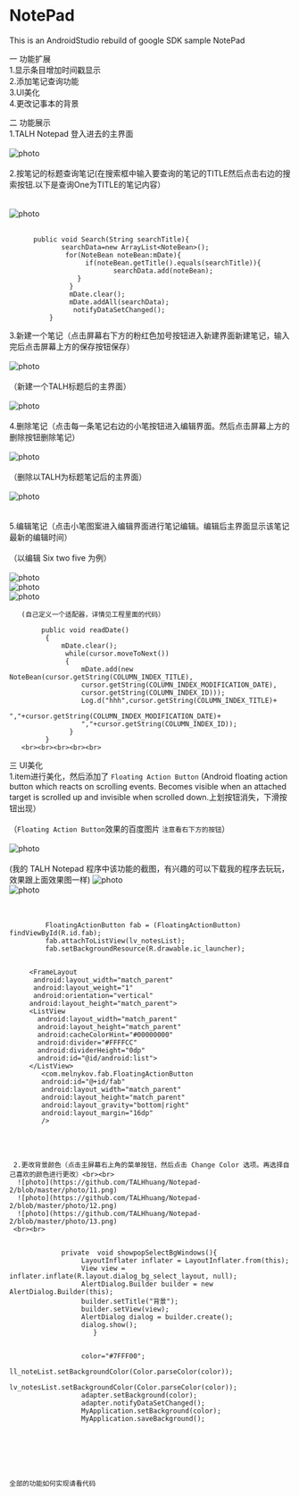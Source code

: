 # NotePad
This is an AndroidStudio rebuild of google SDK sample NotePad


一 功能扩展<br>
   1.显示条目增加时间戳显示<br>
   2.添加笔记查询功能<br>
   3.UI美化<br>
   4.更改记事本的背景<br>
   
   
二 功能展示<br>
   1.TALH Notepad 登入进去的主界面<br><br>
   ![photo](https://github.com/TALHhuang/Notepad-2/blob/master/photo/1.png)
   <br><br>
   2.按笔记的标题查询笔记(在搜索框中输入要查询的笔记的TITLE然后点击右边的搜索按钮.以下是查询One为TITLE的笔记内容）<br><br>  
      ![photo](https://github.com/TALHhuang/Notepad-2/blob/master/photo/2.png)
      <br><br>
      
          public void Search(String searchTitle){
                 searchData=new ArrayList<NoteBean>();
                  for(NoteBean noteBean:mDate){
                       if(noteBean.getTitle().equals(searchTitle)){
                              searchData.add(noteBean);
                     }
                   }
                   mDate.clear();
                   mDate.addAll(searchData);
                    notifyDataSetChanged();
              }
   3.新建一个笔记（点击屏幕右下方的粉红色加号按钮进入新建界面新建笔记，输入完后点击屏幕上方的保存按钮保存）<br><br>
      ![photo](https://github.com/TALHhuang/Notepad-2/blob/master/photo/3.png)
      <br><br>
     （新建一个TALH标题后的主界面）<br><br>
      ![photo](https://github.com/TALHhuang/Notepad-2/blob/master/photo/4.png)
      <br><br>
    4.删除笔记（点击每一条笔记右边的小笔按钮进入编辑界面。然后点击屏幕上方的删除按钮删除笔记）<br><br>
      ![photo](https://github.com/TALHhuang/Notepad-2/blob/master/photo/6.png)
      <br><br>
      （删除以TALH为标题笔记后的主界面）<br><br>
      ![photo](https://github.com/TALHhuang/Notepad-2/blob/master/photo/7.png)   
      <br><br>
    5.编辑笔记（点击小笔图案进入编辑界面进行笔记编辑。编辑后主界面显示该笔记最新的编辑时间）<br><br>
       （以编辑 Six two five 为例）<br><br>
       ![photo](https://github.com/TALHhuang/Notepad-2/blob/master/photo/8.png)  
       ![photo](https://github.com/TALHhuang/Notepad-2/blob/master/photo/7.png)  
       ![photo](https://github.com/TALHhuang/Notepad-2/blob/master/photo/9.png)
       
       (自己定义一个适配器，详情见工程里面的代码）
       
            public void readDate()
             {
                 mDate.clear();
                  while(cursor.moveToNext())
                  {
                      mDate.add(new NoteBean(cursor.getString(COLUMN_INDEX_TITLE),
                      cursor.getString(COLUMN_INDEX_MODIFICATION_DATE),
                      cursor.getString(COLUMN_INDEX_ID)));
                      Log.d("hhh",cursor.getString(COLUMN_INDEX_TITLE)+
                      ","+cursor.getString(COLUMN_INDEX_MODIFICATION_DATE)+
                      ","+cursor.getString(COLUMN_INDEX_ID));
                   }
             }
       <br><br><br><br><br>
 三 UI美化<br>
    1.item进行美化，然后添加了 `Floating Action Button` (Android floating action button which reacts on scrolling events. Becomes visible when an attached target is scrolled up and invisible when scrolled down.上划按钮消失，下滑按钮出现）<br><br>
     （`Floating Action Button`效果的百度图片    `注意看右下方的按钮`）<br><br>
    ![photo](https://github.com/TALHhuang/Notepad-2/blob/master/photo/FloatingActionButton.gif)
    <br><br>
      (我的 TALH Notepad 程序中该功能的截图，有兴趣的可以下载我的程序去玩玩，效果跟上面效果图一样)
     ![photo](https://github.com/TALHhuang/Notepad-2/blob/master/photo/5.png)  
     ![photo](https://github.com/TALHhuang/Notepad-2/blob/master/photo/4.png)  
     <br><br>
     
             FloatingActionButton fab = (FloatingActionButton) findViewById(R.id.fab);
             fab.attachToListView(lv_notesList);
             fab.setBackgroundResource(R.drawable.ic_launcher);
             
             
         <FrameLayout
          android:layout_width="match_parent"
          android:layout_weight="1"
          android:orientation="vertical"
         android:layout_height="match_parent">
         <ListView
           android:layout_width="match_parent"
           android:layout_height="match_parent"
           android:cacheColorHint="#00000000"
           android:divider="#FFFFCC"
           android:dividerHeight="0dp"
           android:id="@id/android:list">
         </ListView>
            <com.melnykov.fab.FloatingActionButton
            android:id="@+id/fab"
            android:layout_width="match_parent"
            android:layout_height="match_parent"
            android:layout_gravity="bottom|right"
            android:layout_margin="16dp"
            />
<br><br>        
        
        
     2.更改背景颜色（点击主屏幕右上角的菜单按钮，然后点击 Change Color 选项。再选择自己喜欢的颜色进行更改）<br><br>
      ![photo](https://github.com/TALHhuang/Notepad-2/blob/master/photo/11.png) 
      ![photo](https://github.com/TALHhuang/Notepad-2/blob/master/photo/12.png)  
      ![photo](https://github.com/TALHhuang/Notepad-2/blob/master/photo/13.png)  
     <br><br>
     
     
                 private  void showpopSelectBgWindows(){
                      LayoutInflater inflater = LayoutInflater.from(this);
                      View view = inflater.inflate(R.layout.dialog_bg_select_layout, null);
                      AlertDialog.Builder builder = new AlertDialog.Builder(this);
                      builder.setTitle("背景");
                      builder.setView(view);
                      AlertDialog dialog = builder.create();
                      dialog.show();
                         }


                      color="#7FFF00";
                      ll_noteList.setBackgroundColor(Color.parseColor(color));
                      lv_notesList.setBackgroundColor(Color.parseColor(color));
                      adapter.setBackground(color);
                      adapter.notifyDataSetChanged();
                      MyApplication.setBackground(color);
                      MyApplication.saveBackground();
                    
   <br><br><br><br><br>
   `全部的功能如何实现请看代码`
            
